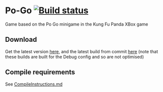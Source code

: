 # Po-Go [![Build status](https://ci.appveyor.com/api/projects/status/t69ce61gbf4wp7go)](https://ci.appveyor.com/project/Walkman100/po-go)

Game based on the Po Go minigame in the Kung Fu Panda XBox game

## Download
Get the latest version [here](https://github.com/Walkman100/Po-Go/releases), and the latest build from commit
[here](https://ci.appveyor.com/project/Walkman100/Po-Go/build/artifacts)
(note that these builds are built for the Debug config and so are not optimised)

## Compile requirements
See [CompileInstructions.md](https://github.com/Walkman100/gists/blob/master/CompileInstructions.md)

